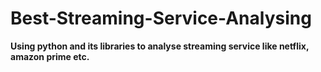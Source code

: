 # Best-Streaming-Service-Analysing
**Using python and its libraries to analyse streaming service like netflix, amazon prime etc.**
